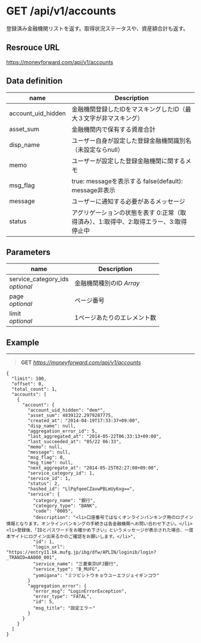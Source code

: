 # GET /api/v1/accounts
登録済み金融機関リストを返す。取得状況ステータスや、資産額合計も返す。

## Resrouce URL
https://moneyforward.com/api/v1/accounts

## Data definition

name | Description 
-----------|------------------------
account_uid_hidden | 金融機関登録したIDをマスキングしたID（最大３文字が非マスキング）
asset_sum | 金融機関内で保有する資産合計
disp_name | ユーザー自身が設定した登録金融機関識別名（未設定ならnull）
memo | ユーザーが設定した登録金融機関に関するメモ
msg_flag | true: messageを表示する false(default): message非表示
message | ユーザーに通知する必要があるメッセージ
status | アグリゲーションの状態を表す 0:正常（取得済み）、1:取得中、2:取得エラー、3:取得停止中

## Parameters
name | Description 
-----------|------------------------
service_category_ids <br> *optional*  | 金融機関種別のID *Array*
page <br> *optional*  | ページ番号
limit  <br> *optional*  | 1ページあたりのエレメント数

 
## Example
***
> **GET** *https://moneyforward.com/api/v1/accounts*

    {
      "limit": 100,
      "offset": 0,
      "total_count": 1,
      "accounts": [
        {
          "account": {
            "account_uid_hidden": "dem*",
            "asset_sum": 4839122.2979287775,
            "created_at": "2014-04-19T17:33:37+09:00",
            "disp_name": null,
            "aggregation_error_id": 5,
            "last_aggregated_at": "2014-05-22T06:33:13+09:00",
            "last_succeeded_at": "05/22 06:33",
            "memo": null,
            "message": null,
            "msg_flag": 0,
            "msg_time": null,
            "next_aggregate_at": "2014-05-25T02:27:08+09:00",
            "service_category_id": 1,
            "service_id": 1,
            "status": 2,
            "hashed_id": "LlPqfqeeCZavwPBLmUy6xg==",
            "service": {
              "category_name": "銀行",
              "category_type": "BANK",
              "code": "0005",
              "description": "<li>口座番号ではなくオンラインバンキング用のログイン情報となります。オンラインバンキングの手続きは各金融機関へお問い合わせ下さい。</li><li>登録後、「IDとパスワードをお確かめ下さい」というメッセージが表示された場合、一度本サイトにログイン出来るかのご確認をお願いします。</li>",
              "id": 1,
              "login_url": "https://entry11.bk.mufg.jp/ibg/dfw/APLIN/loginib/login?_TRANID=AA000_001",
              "service_name": "三菱東京UFJ銀行",
              "service_type": "B_MUFG",
              "yomigana": "ミツビシトウキョウユーエフジェイギンコウ"
            }
            "aggregation_error": {
              "error_msg": "LoginErrorException",
              "error_type": "FATAL",
              "id": 5,
              "msg_title": "設定エラー"
            }
          }
        }
      ]
    }